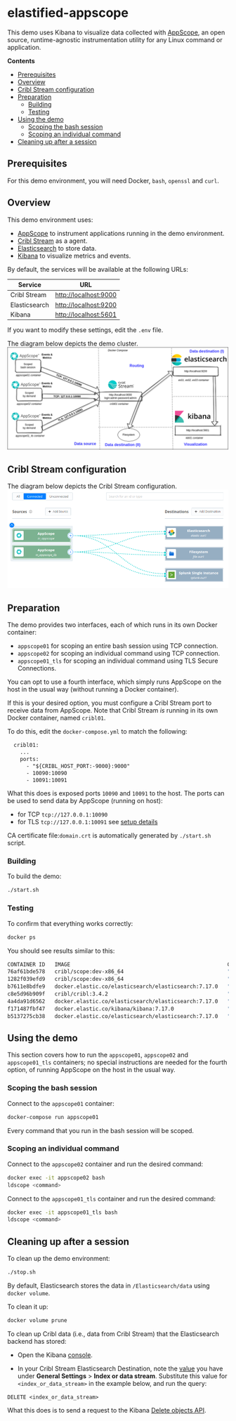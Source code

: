 <h1> elastified-appscope </h1>

This demo uses Kibana to visualize data collected with [AppScope](https://github.com/criblio/appscope), an open source, runtime-agnostic instrumentation utility for any Linux command or application.

**Contents**

- [Prerequisites](#prerequisites)
- [Overview](#overview)
- [Cribl Stream configuration](#cribl-stream-configuration)
- [Preparation](#preparation)
  - [Building](#building)
  - [Testing](#testing)
- [Using the demo](#using-the-demo)
  - [Scoping the bash session](#scoping-the-bash-session)
  - [Scoping an individual command](#scoping-an-individual-command)
- [Cleaning up after a session](#cleaning-up-after-a-session)

## Prerequisites

For this demo environment, you will need Docker, `bash`, `openssl` and `curl`.

## Overview

This demo environment uses:

- [AppScope](https://appscope.dev/) to instrument applications running in the demo environment.
- [Cribl Stream](https://cribl.io/stream/) as a agent.
- [Elasticsearch](https://www.elastic.co/Elasticsearch/) to store data.
- [Kibana](https://www.elastic.co/products/kibana) to visualize metrics and events.

By default, the services will be available at the following URLs:

|Service|URL|
|-------|---|
|Cribl Stream|[http://localhost:9000](http://localhost:9000)|
|Elasticsearch|[http://localhost:9200](http://localhost:9200)|
|Kibana|[http://localhost:5601](http://localhost:5601)|

If you want to modify these settings, edit the `.env` file.

The diagram below depicts the demo cluster.
![Schema_overall](schema.png)

## Cribl Stream configuration

The diagram below depicts the Cribl Stream configuration.
![Schema_stream](stream.png)

## Preparation

The demo provides two interfaces, each of which runs in its own Docker container:

- `appscope01` for scoping an entire bash session using TCP connection.
- `appscope02` for scoping an individual command using TCP connection.
- `appscope01_tls` for scoping an individual command using TLS Secure Connections.

You can opt to use a fourth interface, which simply runs AppScope on the host in the usual way (without running a Docker container).

If this is your desired option, you must configure a Cribl Stream port to receive data from AppScope. Note that Cribl Stream _is_ running in its own Docker container, named `cribl01`.

To do this, edit the `docker-compose.yml` to match the following:

```
  cribl01:
    ...
    ports:
      - "${CRIBL_HOST_PORT:-9000}:9000"
      - 10090:10090
      - 10091:10091
```

What this does is exposed ports `10090` and `10091` to the host. The ports can be used to send data by AppScope
(running on host):

- for TCP `tcp://127.0.0.1:10090`
- for TLS `tcp://127.0.0.1:10091` see [setup details](https://appscope.dev/docs/tls/#using-tls-for-secure-connections)

CA certificate file:`domain.crt` is automatically generated by `./start.sh` script.

### Building

To build the demo:

```bash
./start.sh
```

### Testing

To confirm that everything works correctly:

```bash
docker ps
```

You should see results similar to this:

```bash
CONTAINER ID   IMAGE                                                  COMMAND                  CREATED         STATUS         PORTS                                                 NAMES
76af61bde578   cribl/scope:dev-x86_64                                 "bash"                   4 seconds ago   Up 2 seconds                                                         appscope01_tls
1282f039efd9   cribl/scope:dev-x86_64                                 "bash"                   4 seconds ago   Up 2 seconds                                                         appscope02
b7611e8bdfe9   docker.elastic.co/elasticsearch/elasticsearch:7.17.0   "/bin/tini -- /usr/l…"   4 seconds ago   Up 2 seconds   9200/tcp, 9300/tcp                                    es03
c8e5d96b909f   cribl/cribl:3.4.2                                      "/sbin/entrypoint.sh…"   4 seconds ago   Up 2 seconds   0.0.0.0:9000->9000/tcp, :::9000->9000/tcp             cribl01
4a4da91d6562   docker.elastic.co/elasticsearch/elasticsearch:7.17.0   "/bin/tini -- /usr/l…"   4 seconds ago   Up 2 seconds   9200/tcp, 9300/tcp                                    es02
f171487fbf47   docker.elastic.co/kibana/kibana:7.17.0                 "/bin/tini -- /usr/l…"   4 seconds ago   Up 2 seconds   0.0.0.0:5601->5601/tcp, :::5601->5601/tcp             kib01
b5137275cb38   docker.elastic.co/elasticsearch/elasticsearch:7.17.0   "/bin/tini -- /usr/l…"   4 seconds ago   Up 2 seconds   0.0.0.0:9200->9200/tcp, :::9200->9200/tcp, 9300/tcp   es01
```

## Using the demo

This section covers how to run the `appscope01`, `appscope02` and `appscope01_tls` containers; no special instructions are needed for the fourth option, of running AppScope on the host in the usual way.

### Scoping the bash session

Connect to the `appscope01` container:

```bash
docker-compose run appscope01
```

Every command that you run in the bash session will be scoped.

### Scoping an individual command

Connect to the `appscope02` container and run the desired command:

```bash
docker exec -it appscope02 bash
ldscope <command>
```

Connect to the `appscope01_tls` container and run the desired command:

```bash
docker exec -it appscope01_tls bash
ldscope <command>
```

## Cleaning up after a session

To clean up the demo environment:

```bash
./stop.sh
```

By default, Elasticsearch stores the data in `/Elasticsearch/data` using `docker volume`.

To clean it up:

```bash
docker volume prune
```

To clean up Cribl data (i.e., data from Cribl Stream) that the Elasticsearch backend has stored:

- Open the Kibana [console](https://www.elastic.co/guide/en/kibana/current/console-kibana.html).

- In your Cribl Stream Elasticsearch Destination, note the [value](https://docs.cribl.io/stream/destinations-elastic/#general-settings) you have under **General Settings** > **Index or data stream**. Substitute this value for `<index_or_data_stream>` in the example below, and run the query:

```
DELETE <index_or_data_stream>
```

What this does is to send a request to the Kibana [Delete objects API](https://www.elastic.co/guide/en/kibana/current/saved-objects-api-delete.html).
